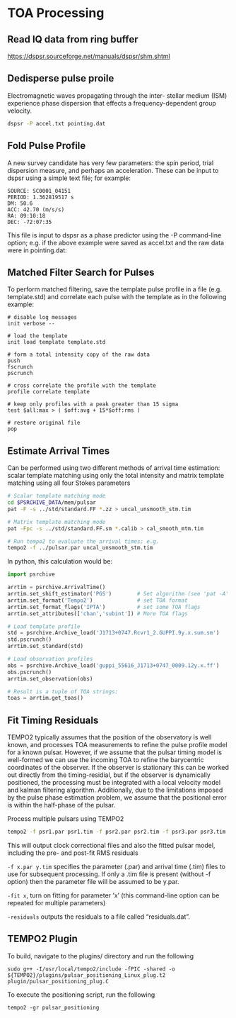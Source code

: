 # TOA Processing 

## Read IQ data from ring buffer
https://dspsr.sourceforge.net/manuals/dspsr/shm.shtml

## Dedisperse pulse proile
Electromagnetic waves propagating through the inter- stellar medium (ISM) experience phase dispersion that effects a frequency-dependent group velocity.
```bash
dspsr -P accel.txt pointing.dat
```

## Fold Pulse Profile
A new survey candidate has very few parameters: the spin period, trial dispersion measure, and perhaps an acceleration. These can be input to dspsr using a simple text file; for example: 
```
SOURCE: SC0001_04151
PERIOD: 1.362819517 s
DM: 50.6
ACC: 42.70 (m/s/s)
RA: 09:10:18
DEC: -72:07:35
```

 This file is input to dspsr as a phase predictor using the -P command-line option; e.g. if the above example were saved as accel.txt and the raw data were in pointing.dat: 

## Matched Filter Search for Pulses
To perform matched filtering, save the template pulse profile in a file (e.g. template.std) and correlate each pulse with the template as in the following example: 
```
# disable log messages
init verbose --

# load the template
init load template template.std

# form a total intensity copy of the raw data
push
fscrunch
pscrunch

# cross correlate the profile with the template
profile correlate template

# keep only profiles with a peak greater than 15 sigma
test $all:max > ( $off:avg + 15*$off:rms )

# restore original file
pop
```

## Estimate Arrival Times 
Can be performed using two different methods of arrival time estimation: scalar template matching using only the total intensity and matrix template matching using all four Stokes parameters
```bash
# Scalar template matching mode 
cd $PSRCHIVE_DATA/mem/pulsar
pat -F -s ../std/standard.FF *.zz > uncal_unsmooth_stm.tim

# Matrix template matching mode 
pat -Fpc -s ../std/standard.FF.sm *.calib > cal_smooth_mtm.tim

```

```bash
# Run tempo2 to evaluate the arrival times; e.g.
tempo2 -f ../pulsar.par uncal_unsmooth_stm.tim
```

In python, this calculation would be:
```python
import psrchive

arrtim = psrchive.ArrivalTime()
arrtim.set_shift_estimator('PGS')        # Set algorithm (see 'pat -A' help)
arrtim.set_format('Tempo2')              # set TOA format
arrtim.set_format_flags('IPTA')          # set some TOA flags
arrtim.set_attributes(['chan','subint']) # More TOA flags

# Load template profile
std = psrchive.Archive_load('J1713+0747.Rcvr1_2.GUPPI.9y.x.sum.sm')
std.pscrunch()
arrtim.set_standard(std)

# Load observation profiles
obs = psrchive.Archive_load('guppi_55616_J1713+0747_0009.12y.x.ff')
obs.pscrunch()
arrtim.set_observation(obs)

# Result is a tuple of TOA strings:
toas = arrtim.get_toas()
```

## Fit Timing Residuals 
TEMPO2 typically assumes that the position of the observatory is well known, and processes TOA measurements to refine the pulse profile model for a known pulsar. However, if we assume that the pulsar timing model is well-formed we can use the incoming TOA to refine the barycentric coordinates of the observer. If the observer is stationary this can be worked out directly from the timing-residial, but if the observer is dynamically positioned, the processing must be integrated with a local velocity model and kalman filtering algorithm. Additionally, due to the limitations imposed by the pulse phase estimation problem, we assume that the positional error is within the half-phase of the pulsar. 

Process multiple pulsars using TEMPO2
```bash
tempo2 -f psr1.par psr1.tim -f psr2.par psr2.tim -f psr3.par psr3.tim 
```
This will output clock correctional files and also the fitted pulsar model, including the pre- and post-fit RMS residuals

`-f x.par y.tim` specifies the parameter (.par) and arrival time (.tim) files to use for subsequent
processing. If only a .tim file is present (without -f option) then the parameter file will be assumed
to be y.par.

`-fit x`, turn on fitting for parameter ’x’ (this command-line option can be repeated for multiple
parameters)

`-residuals` outputs the residuals to a file called “residuals.dat”.

## TEMPO2 Plugin 
To build, navigate to the plugins/ directory and run the following
```
sudo g++ -I/usr/local/tempo2/include -fPIC -shared -o ${TEMPO2}/plugins/pulsar_positioning_Linux_plug.t2 plugin/pulsar_positioning_plug.C
```

To execute the positioning script, run the following
```
tempo2 -gr pulsar_positioning
```